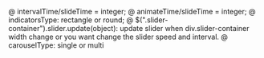 @ intervalTime/slideTime = integer;
@ animateTime/slideTime = integer;
@ indicatorsType: rectangle or round;
@ $(".slider-container").slider.update(object): update slider when
  div.slider-container width change or you want change the slider
  speed and interval.
@ carouselType: single or multi

